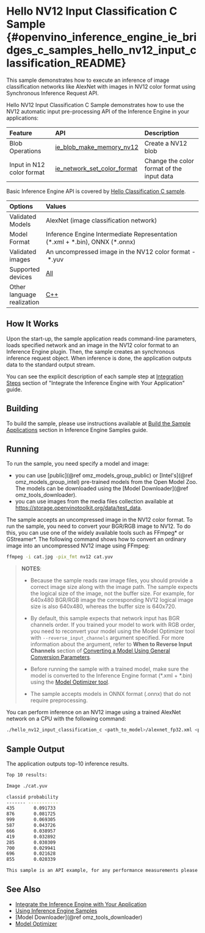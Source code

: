 # Hello NV12 Input Classification C Sample {#openvino_inference_engine_ie_bridges_c_samples_hello_nv12_input_classification_README}

This sample demonstrates how to execute an inference of image classification networks like AlexNet with images in NV12 color format using Synchronous Inference Request API.

Hello NV12 Input Classification C Sample demonstrates how to use the NV12 automatic input pre-processing API of the Inference Engine in your applications:

| Feature    | API  | Description |
|:---     |:--- |:---
| Blob Operations| [ie_blob_make_memory_nv12] | Create a NV12 blob
| Input in N12 color format |[ie_network_set_color_format]| Change the color format of the input data
Basic Inference Engine API is covered by [Hello Classification C sample](../hello_classification/README.md).

| Options  | Values |
|:---                              |:---
| Validated Models                 | AlexNet (image classification network)
| Model Format                     | Inference Engine Intermediate Representation (\*.xml + \*.bin), ONNX (\*.onnx)
| Validated images                 | An uncompressed image in the NV12 color format - \*.yuv
| Supported devices                | [All](../../../../../docs/IE_DG/supported_plugins/Supported_Devices.md) |
| Other language realization       | [C++](../../../../samples/hello_nv12_input_classification/README.md) |

## How It Works

Upon the start-up, the sample application reads command-line parameters, loads specified network and an
image in the NV12 color format to an Inference Engine plugin. Then, the sample creates an synchronous inference request object. When inference is done, the
application outputs data to the standard output stream.

You can see the explicit description of
each sample step at [Integration Steps](https://docs.openvinotoolkit.org/latest/openvino_docs_IE_DG_Integrate_with_customer_application_new_API.html) section of "Integrate the Inference Engine with Your Application" guide.

## Building

To build the sample, please use instructions available at [Build the Sample Applications](../../../../../docs/IE_DG/Samples_Overview.md) section in Inference Engine Samples guide.

## Running

To run the sample, you need specify a model and image:

- you can use [public](@ref omz_models_group_public) or [Intel's](@ref omz_models_group_intel) pre-trained models from the Open Model Zoo. The models can be downloaded using the [Model Downloader](@ref omz_tools_downloader).
- you can use images from the media files collection available at https://storage.openvinotoolkit.org/data/test_data.

The sample accepts an uncompressed image in the NV12 color format. To run the sample, you need to
convert your BGR/RGB image to NV12. To do this, you can use one of the widely available tools such
as FFmpeg\* or GStreamer\*. The following command shows how to convert an ordinary image into an
uncompressed NV12 image using FFmpeg:

```sh
ffmpeg -i cat.jpg -pix_fmt nv12 cat.yuv
```

> **NOTES**:
>
> - Because the sample reads raw image files, you should provide a correct image size along with the
>   image path. The sample expects the logical size of the image, not the buffer size. For example,
>   for 640x480 BGR/RGB image the corresponding NV12 logical image size is also 640x480, whereas the
>   buffer size is 640x720.
> - By default, this sample expects that network input has BGR channels order. If you trained your
>   model to work with RGB order, you need to reconvert your model using the Model Optimizer tool
>   with `--reverse_input_channels` argument specified. For more information about the argument,
>   refer to **When to Reverse Input Channels** section of
>   [Converting a Model Using General Conversion Parameters](../../../../../docs/MO_DG/prepare_model/convert_model/Converting_Model_General.md).
> - Before running the sample with a trained model, make sure the model is converted to the Inference Engine format (\*.xml + \*.bin) using the [Model Optimizer tool](../../../../../docs/MO_DG/Deep_Learning_Model_Optimizer_DevGuide.md).
>
> - The sample accepts models in ONNX format (.onnx) that do not require preprocessing.

You can perform inference on an NV12 image using a trained AlexNet network on a CPU with the following command:

```sh
./hello_nv12_input_classification_c <path_to_model>/alexnet_fp32.xml <path_to_image>/cat.yuv 300x300 CPU
```

## Sample Output

The application outputs top-10 inference results.

```sh
Top 10 results:

Image ./cat.yuv

classid probability
------- -----------
435       0.091733
876       0.081725
999       0.069305
587       0.043726
666       0.038957
419       0.032892
285       0.030309
700       0.029941
696       0.021628
855       0.020339

This sample is an API example, for any performance measurements please use the dedicated benchmark_app tool
```

## See Also

- [Integrate the Inference Engine with Your Application](../../../../../docs/IE_DG/Integrate_with_customer_application_new_API.md)
- [Using Inference Engine Samples](../../../../../docs/IE_DG/Samples_Overview.md)
- [Model Downloader](@ref omz_tools_downloader)
- [Model Optimizer](../../../../../docs/MO_DG/Deep_Learning_Model_Optimizer_DevGuide.md)

[ie_network_set_color_format]:https://docs.openvinotoolkit.org/latest/ie_c_api/group__Network.html#ga85f3251f1f7b08507c297e73baa58969
[ie_blob_make_memory_nv12]:https://docs.openvinotoolkit.org/latest/ie_c_api/group__Blob.html#ga0a2d97b0d40a53c01ead771f82ae7f4a
